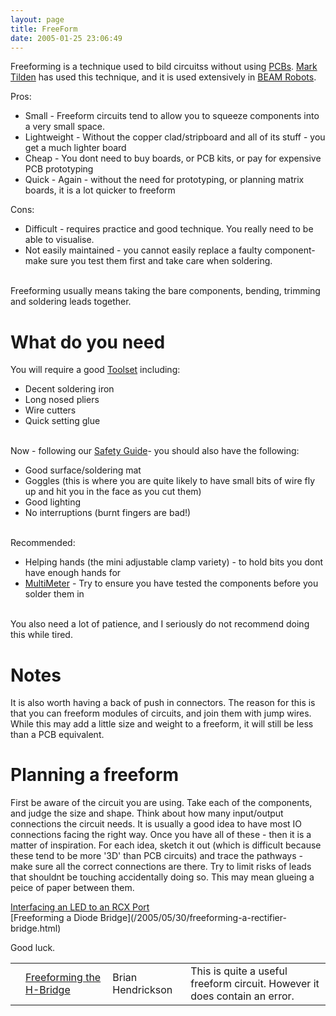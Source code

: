 ```yaml
---
layout: page
title: FreeForm
date: 2005-01-25 23:06:49
---
```

<p>Freeforming is a technique used to bild circuitss without using <a href="/wiki/pcb.html" title="Printed Circuit Board">PCBs</a>. <a href="/wiki/mark_tilden.html" title="Mark Tilden">Mark Tilden</a> has used this technique, and it is used extensively in <a href="/wiki/beam_robots.html" title="Biology, Electronics, Aesthetics and Mechanics">BEAM Robots</a>.
</p>
<p>Pros:
</p>
<ul><li> Small - Freeform circuits tend to allow you to squeeze components into a very small space.
</li><li> Lightweight - Without the copper clad/stripboard and all of its stuff - you get a much lighter board
</li><li> Cheap - You dont need to buy boards, or PCB kits, or pay for expensive PCB prototyping
</li><li> Quick - Again - without the need for prototyping, or planning matrix boards, it is a lot quicker to freeform
</li></ul><p>Cons:
</p>
<ul><li> Difficult - requires practice and good technique. You really need to be able to visualise.
</li><li> Not easily maintained - you cannot easily replace a faulty component- make sure you test them first and take care when soldering.
</li></ul><p>
<br/>Freeforming usually means taking the bare components, bending, trimming and soldering leads together.
</p>
<h1  id="What_do_you_need">What do you need</h1>
<p>You will require a good <a href="/wiki/robot_tools.html" title="Tools that are often required to get started in robot building">Toolset</a> including:
</p>
<ul><li> Decent soldering iron
</li><li> Long nosed pliers
</li><li> Wire cutters
</li><li> Quick setting glue
</li></ul><p>
<br/>Now - following our <a href="/wiki/robot_building_safety.html" title="Building robots can be dangerous - tips to help your safety">Safety Guide</a>- you should also have the following:
</p>
<ul><li> Good surface/soldering mat
</li><li> Goggles (this is where you are quite likely to have small bits of wire fly up and hit you in the face as you cut them)
</li><li> Good lighting
</li><li> No interruptions (burnt fingers are bad!)
</li></ul><p>
<br/>Recommended:
</p>
<ul><li> Helping hands (the mini adjustable clamp variety) - to hold bits you dont have enough hands for
</li><li> <a href="/wiki/multimeter.html" title="MultiMeter">MultiMeter</a> - Try to ensure you have tested the components before you solder them in
</li></ul><p>
<br/>You also need a lot of patience, and I seriously do not recommend doing this while tired.
</p>
<h1  id="Notes">Notes</h1>
<p>It is also worth having a back of push in connectors. The reason for this is that you can freeform modules of circuits, and join them with jump wires. While this may add a little size and weight to a freeform, it will still be less than a PCB equivalent.
</p>
<h1  id="Planning_a_freeform">Planning a freeform</h1>
<p>First be aware of the circuit you are using. Take each of the components, and judge the size and shape. Think about how many input/output connections the circuit needs. It is usually a good idea to have most IO connections facing the right way. Once you have all of these - then it is a matter of inspiration. For each idea, sketch it out (which is difficult because these tend to be more '3D' than PCB circuits) and trace the pathways - make sure all the correct connections are there. Try to limit risks of leads that shouldnt be touching accidentally doing so. This may mean glueing a peice of paper between them.
</p>
<p><a href="/wiki/interfacing_an_led_to_an_rcx_port.html" title="Interfacing an LED to an RCX Port">Interfacing an LED to an RCX Port</a>
<br/>[Freeforming a Diode Bridge](/2005/05/30/freeforming-a-rectifier-bridge.html)
</p>
<p>Good luck.
</p>
<table class="normal" id="fancytable_1"> <tr> <td class="odd"></td> <td class="odd"> <a  href="http://www.beam-online.com/Robots/Tutorials/Freeform/H-bridge/hbridge.html" rel="external" target="_blank">Freeforming the H-Bridge</a> </td> <td class="odd"> Brian Hendrickson </td> <td class="odd"> This is quite a useful freeform circuit. However it does contain an error.</td> </tr> </table>
